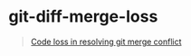 # git-diff-merge-loss

> [Code loss in resolving git merge conflict](https://myst729.github.io/posts/2022/code-loss-in-resolving-git-merge-conflict/)
